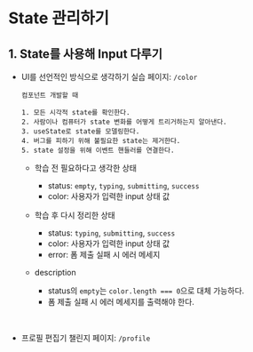 # State 관리하기

## 1. State를 사용해 Input 다루기

- UI를 선언적인 방식으로 생각하기 실습 페이지: `/color`

  ```
  컴포넌트 개발할 때

  1. 모든 시각적 state를 확인한다.
  2. 사람이나 컴퓨터가 state 변화를 어떻게 트리거하는지 알아낸다.
  3. useState로 state를 모델링한다.
  4. 버그를 피하기 위해 불필요한 state는 제거한다.
  5. state 설정을 위해 이벤트 핸들러를 연결한다.
  ```

  - 학습 전 필요하다고 생각한 상태

    - status: `empty`, `typing`, `submitting`, `success`
    - color: 사용자가 입력한 input 상태 값

  - 학습 후 다시 정리한 상태

    - status: `typing`, `submitting`, `success`
    - color: 사용자가 입력한 input 상태 값
    - error: 폼 제출 실패 시 에러 메세지

  - description
    - status의 `empty`는 `color.length === 0`으로 대체 가능하다.
    - 폼 제출 실패 시 에러 메세지를 출력해야 한다.

<br/>

- 프로필 편집기 챌린지 페이지: `/profile`
